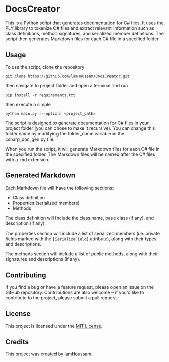 # DocsCreator

This is a Python script that generates documentation for C# files. It uses the PLY library to tokenize C# files and extract relevant information such as class definitions, method signatures, and serialized member definitions. The script then generates Markdown files for each C# file in a specified folder.


## Usage
To use the script, clone the repository 
```
git clone https://github.com/lamHoussam/DocsCreator.git
``` 
then navigate to project folder and open a terminal and run 
```
pip install -r requirements.txt
```
then execute a simple 

```
python main.py [--option] <project_path>
```

The script is designed to generate documentation for C# files in your project folder (you can chose to make it recursive). You can change this folder name by modifying the folder_name variable in the csharp_doc_gen.py file.

When you run the script, it will generate Markdown files for each C# file in the specified folder. The Markdown files will be named after the C# files with a .md extension.


## Generated Markdown
Each Markdown file will have the following sections:

* Class definition
* Properties (serialized members)
* Methods

The class definition will include the class name, base class (if any), and description (if any).

The properties section will include a list of serialized members (i.e. private fields marked with the `[SerializeField]` attribute), along with their types and descriptions.

The methods section will include a list of public methods, along with their signatures and descriptions (if any).


## Contributing

If you find a bug or have a feature request, please open an issue on the GitHub repository. Contributions are also welcome – if you'd like to contribute to the project, please submit a pull request.

## License

This project is licensed under the [MIT License](https://opensource.org/licenses/MIT).

## Credits

This project was created by [lamHoussam](https://github.com/lamHoussam). 
